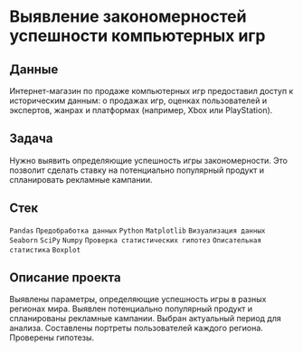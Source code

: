 # Выявление закономерностей успешности компьютерных игр


## Данные

Интернет-магазин по продаже компьютерных игр предоставил доступ к историческим данным: о продажах игр, оценках пользователей и экспертов, жанрах и платформах (например, Xbox или PlayStation).

## Задача

Нужно выявить определяющие успешность игры закономерности. Это позволит сделать ставку на потенциально популярный продукт и спланировать рекламные кампании.  

## Стек

`Pandas` `Предобработка данных` `Python` `Matplotlib` `Визуализация данных` `Seaborn` `SciPy` `Numpy` `Проверка статистических гипотез` `Описательная статистика` `Boxplot`

## Описание проекта
Выявлены параметры, определяющие успешность игры в разных регионах мира. Выявлен потенциально популярный продукт и спланированы рекламные кампании.
Выбран актуальный период для анализа. Составлены портреты пользователей каждого региона. Проверены гипотезы.
